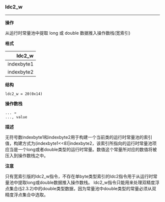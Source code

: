 ### ldc2_w

----

**操作**

从运行时常量池中提取 long 或 double 数据推入操作数栈(宽索引)

**格式**

|ldc2_w|
|--------:|
|indexbyte1|
|indexbyte2|

**结构**
```
ldc2_w = 20(0x14)
```

**操作数栈**
```
... →
..., value
```

**描述**

无符号数indexbyte1和indexbyte2用于构建一个当前类的运行时常量池的索引值，构建方式为(indexbyte1<<8)|indexbyte2，该索引所指向的运行时常量池项应当是一个long或者double类型的运行时常量。数值这个常量所对应的数值将被压入到操作数栈之中。

**注意**

只有宽索引版的ldc2_w指令，不存在单byte类型索引的ldc2指令用于从运行时常量池中提取long或double数据推入操作数栈。
ldc2_w指令只能用来处理双精度浮点集合(§2.3.2)中的double类型数据，因为常量池中double类型的常量必须从双精度浮点集合中选取。

